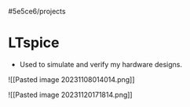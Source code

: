 #5e5ce6/projects 

# LTspice

- Used to simulate and verify my hardware designs.

![[Pasted image 20231108014014.png]]

![[Pasted image 20231120171814.png]]
